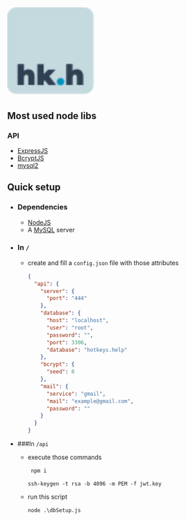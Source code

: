 # <img src="logo.svg" alt="logo" width="200"/>

## Most used node libs

### API
* [ExpressJS](https://expressjs.com/)
* [BcryptJS](https://www.npmjs.com/package/bcryptjs)
* [mysql2](https://www.npmjs.com/package/mysql2)

## Quick setup
* ### Dependencies
  * [NodeJS](https://nodejs.org/)
  * A [MySQL](https://www.mysql.com/) server

* ### In `/` 
  * create and fill a `config.json` file with those attributes
    ```JSON
    {
      "api": {
        "server": {
          "port": "444"
        },
        "database": { 
          "host": "localhost", 
          "user": "root",
          "password": "",
          "port": 3306,
          "database": "hotkeys.help"
        },
        "bcrypt": {
          "seed": 8 
        },
        "mail": {  
          "service": "gmail",
          "mail": "example@gmail.com",
          "password": ""
        }
      }
    }
    ```
* ###In `/api`
  * execute those commands
    ```shell
     npm i
    ```
     ```shell
     ssh-keygen -t rsa -b 4096 -m PEM -f jwt.key
    ```
  * run this script
    ```shell
    node .\dbSetup.js
    ```